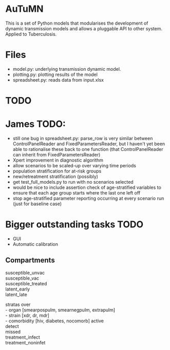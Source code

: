   
AuTuMN  
======  
  
This is a set of Python models that modularises the development of dynamic transmission models and allows a
pluggable API to other system. Applied to Tuberculosis.

# Files
  
- model.py: underlying transmission dynamic model.  
- plotting.py: plotting results of the model  
- spreadsheet.py: reads data from input.xlsx  


# TODO  
  
# James TODO:
- still one bug in spreadsheet.py: parse_row is very similar between
    ControlPanelReader and FixedParametersReader, but I haven't yet
    been able to rationalise these back to one function (that
    ControlPanelReader can inherit from FixedParametersReader)
- Xpert improvement in diagnostic algorithm
- allow scenarios to be scaled-up over varying time periods
- population stratification for at-risk groups
- new/retreatment stratification (possibly)
- get test_full_models.py to run with no scenarios selected
- would be nice to include assertion check of age-stratified variables
    to ensure that each age group starts where the last one left off
- stop age-stratified parameter reporting occurring at every scenario run
    (just for baseline case)

# Bigger outstanding tasks TODO
- GUI
- Automatic calibration


## Compartments  
  
susceptible_unvac  
susceptible_vac  
susceptible_treated  
latent_early  
latent_late  
  
stratas over   
    - organ [smearpospulm, smearnegpulm, extrapulm]  
    - strain [xdr, dr, mdr]  
    - comorbidity [hiv, diabetes, nocomorb]
active   
detect  
missed  
treatment_infect  
treatment_noninfet


